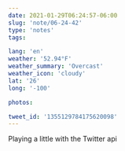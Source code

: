 ```yaml
---
date: 2021-01-29T06:24:57-06:00
slug: 'note/06-24-42'
type: 'notes'
tags:

lang: 'en'
weather: '52.94°F'
weather_summary: 'Overcast'
weather_icon: 'cloudy'
lat: '26'
long: '-100'

photos:

tweet_id: '1355129784175620098'
---
```

Playing a little with the Twitter api